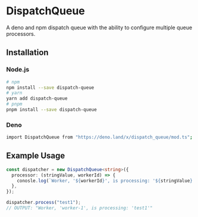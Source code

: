 # DispatchQueue

A deno and npm dispatch queue with the ability to configure multiple queue
processors.

## Installation

### Node.js

```bash
# npm
npm install --save dispatch-queue
# yarn
yarn add dispatch-queue
# pnpm
pnpm install --save dispatch-queue
```

### Deno

```bash
import DispatchQueue from "https://deno.land/x/dispatch_queue/mod.ts";
```

## Example Usage

```typescript
const dispatcher = new DispatchQueue<string>({
  processor: (stringValue, workerId) => {
    conosle.log(`Worker, '${workerId}', is processing: '${stringValue}'`);
  },
});

dispatcher.process("test1");
// OUTPUT: "Worker, 'worker-1', is processing: 'test1'"
```
